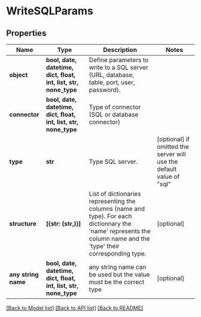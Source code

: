 # WriteSQLParams


## Properties
Name | Type | Description | Notes
------------ | ------------- | ------------- | -------------
**object** | **bool, date, datetime, dict, float, int, list, str, none_type** | Define parameters to write to a SQL server (URL,                 database, table, port, user, password). | 
**connector** | **bool, date, datetime, dict, float, int, list, str, none_type** | Type of connector (SQL or database connector) | 
**type** | **str** | Type SQL server. | [optional]  if omitted the server will use the default value of "sql"
**structure** | **[{str: (str,)}]** | List of dictionaries representing the columns (name and type). For each dictionnary the         &#39;name&#39; represents the column name and the &#39;type&#39; their corresponding type. | [optional] 
**any string name** | **bool, date, datetime, dict, float, int, list, str, none_type** | any string name can be used but the value must be the correct type | [optional]

[[Back to Model list]](../README.md#documentation-for-models) [[Back to API list]](../README.md#documentation-for-api-endpoints) [[Back to README]](../README.md)


